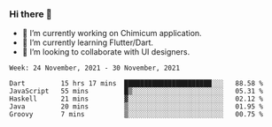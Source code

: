 ### Hi there 👋

<!--
**devcat37/devcat37** is a ✨ _special_ ✨ repository because its `README.md` (this file) appears on your GitHub profile.-->


- 🔭 I’m currently working on Chimicum application.
- 🌱 I’m currently learning Flutter/Dart.
- 👯 I’m looking to collaborate with UI designers.
<!-- - 🤔 I’m looking for help with ... -->

<!--START_SECTION:waka-->
```text
Week: 24 November, 2021 - 30 November, 2021

Dart         15 hrs 17 mins  ██████████████████████░░░   88.58 % 
JavaScript   55 mins         █▒░░░░░░░░░░░░░░░░░░░░░░░   05.31 % 
Haskell      21 mins         ▓░░░░░░░░░░░░░░░░░░░░░░░░   02.12 % 
Java         20 mins         ▒░░░░░░░░░░░░░░░░░░░░░░░░   01.95 % 
Groovy       7 mins          ▒░░░░░░░░░░░░░░░░░░░░░░░░   00.75 % 
```
<!--END_SECTION:waka-->
